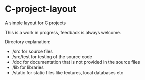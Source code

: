 # C-project-layout
A simple layout for C projects

This is a work in progress, feedback is always welcome.

Directory explanation:
- /src for source files
- /src/test for testing of the source code
- /doc for documentation that is not provided in the source files
- /lib for libraries
- /static for static files like textures, local databases etc

